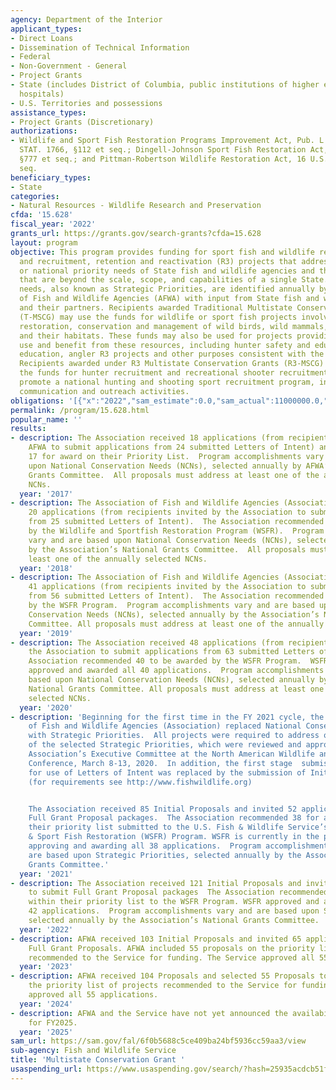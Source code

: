 ```yaml
---
agency: Department of the Interior
applicant_types:
- Direct Loans
- Dissemination of Technical Information
- Federal
- Non-Government - General
- Project Grants
- State (includes District of Columbia, public institutions of higher education and
  hospitals)
- U.S. Territories and possessions
assistance_types:
- Project Grants (Discretionary)
authorizations:
- Wildlife and Sport Fish Restoration Programs Improvement Act, Pub. L. 106-408, 114
  STAT. 1766, §112 et seq.; Dingell-Johnson Sport Fish Restoration Act, 16 U.S.C.
  §777 et seq.; and Pittman-Robertson Wildlife Restoration Act, 16 U.S.C. §669 et
  seq.
beneficiary_types:
- State
categories:
- Natural Resources - Wildlife Research and Preservation
cfda: '15.628'
fiscal_year: '2022'
grants_url: https://grants.gov/search-grants?cfda=15.628
layout: program
objective: This program provides funding for sport fish and wildlife restoration projects
  and recruitment, retention and reactivation (R3) projects that address regional
  or national priority needs of State fish and wildlife agencies and their partners
  that are beyond the scale, scope, and capabilities of a single State. The priority
  needs, also known as Strategic Priorities, are identified annually by the Association
  of Fish and Wildlife Agencies (AFWA) with input from State fish and wildlife agencies
  and their partners. Recipients awarded Traditional Multistate Conservation Grants
  (T-MSCG) may use the funds for wildlife or sport fish projects involving research,
  restoration, conservation and management of wild birds, wild mammals, sport fish,
  and their habitats. These funds may also be used for projects providing for public
  use and benefit from these resources, including hunter safety and education, aquatic
  education, angler R3 projects and other purposes consistent with the enabling legislation.
  Recipients awarded under R3 Multistate Conservation Grants (R3-MSCG) can only use
  the funds for hunter recruitment and recreational shooter recruitment projects that
  promote a national hunting and shooting sport recruitment program, including related
  communication and outreach activities.
obligations: '[{"x":"2022","sam_estimate":0.0,"sam_actual":11000000.0,"usa_spending_actual":143148.0},{"x":"2023","sam_estimate":10999998.0,"sam_actual":11473954.0,"usa_spending_actual":314859.59},{"x":"2024","sam_estimate":11700002.0,"sam_actual":0.0,"usa_spending_actual":0.0}]'
permalink: /program/15.628.html
popular_name: ''
results:
- description: The Association received 18 applications (from recipients invited by
    AFWA to submit applications from 24 submitted Letters of Intent) and recommended
    17 for award on their Priority List.  Program accomplishments vary and are based
    upon National Conservation Needs (NCNs), selected annually by AFWA’s National
    Grants Committee.  All proposals must address at least one of the annually selected
    NCNs.
  year: '2017'
- description: The Association of Fish and Wildlife Agencies (Association) received
    20 applications (from recipients invited by the Association to submit applications
    from 25 submitted Letters of Intent).  The Association recommended 18 to be awarded
    by the Wildlife and Sportfish Restoration Program (WSFR).  Program accomplishments
    vary and are based upon National Conservation Needs (NCNs), selected annually
    by the Association’s National Grants Committee.  All proposals must address at
    least one of the annually selected NCNs.
  year: '2018'
- description: The Association of Fish and Wildlife Agencies (Association) received
    41 applications (from recipients invited by the Association to submit applications
    from 56 submitted Letters of Intent).  The Association recommended 39 to be awarded
    by the WSFR Program.  Program accomplishments vary and are based upon National
    Conservation Needs (NCNs), selected annually by the Association’s National Grants
    Committee. All proposals must address at least one of the annually selected NCNs.
  year: '2019'
- description: The Association received 48 applications (from recipients invited by
    the Association to submit applications from 63 submitted Letters of Intent).  The
    Association recommended 40 to be awarded by the WSFR Program.  WSFR reviewed,
    approved and awarded all 40 applications.  Program accomplishments vary and are
    based upon National Conservation Needs (NCNs), selected annually by the Association’s
    National Grants Committee. All proposals must address at least one of the annually
    selected NCNs.
  year: '2020'
- description: 'Beginning for the first time in the FY 2021 cycle, the Association
    of Fish and Wildlife Agencies (Association) replaced National Conservation Needs
    with Strategic Priorities.  All projects were required to address one or more
    of the selected Strategic Priorities, which were reviewed and approved by the
    Association’s Executive Committee at the North American Wildlife and Natural Resources
    Conference, March 8-13, 2020.  In addition, the first stage  submission requirement
    for use of Letters of Intent was replaced by the submission of Initial Proposals
    (for requirements see http://www.fishwildlife.org)


    The Association received 85 Initial Proposals and invited 52 applicants to submit
    Full Grant Proposal packages.  The Association recommended 38 for award within
    their priority list submitted to the U.S. Fish & Wildlife Service’s, Wildlife
    & Sport Fish Restoration (WSFR) Program. WSFR is currently in the process of reviewing,
    approving and awarding all 38 applications.  Program accomplishments vary and
    are based upon Strategic Priorities, selected annually by the Association’s National
    Grants Committee.'
  year: '2021'
- description: The Association received 121 Initial Proposals and invited 54 applicants
    to submit Full Grant Proposal packages  The Association recommended 42 for award
    within their priority list to the WSFR Program. WSFR approved and awarded all
    42 applications.  Program accomplishments vary and are based upon Strategic Priorities,
    selected annually by the Association’s National Grants Committee.
  year: '2022'
- description: AFWA received 103 Initial Proposals and invited 65 applicants to submit
    Full Grant Proposals. AFWA included 55 proposals on the priority list of projects
    recommended to the Service for funding. The Service approved all 55 applications.
  year: '2023'
- description: AFWA received 104 Proposals and selected 55 Proposals to include on
    the priority list of projects recommended to the Service for funding. The Service
    approved all 55 applications.
  year: '2024'
- description: AFWA and the Service have not yet announced the availability of funding
    for FY2025.
  year: '2025'
sam_url: https://sam.gov/fal/6f0b5688c5ce409ba24bf5936cc59aa3/view
sub-agency: Fish and Wildlife Service
title: 'Multistate Conservation Grant '
usaspending_url: https://www.usaspending.gov/search/?hash=25935acdcb51f217b7c7a8022b5fec77
---
```

